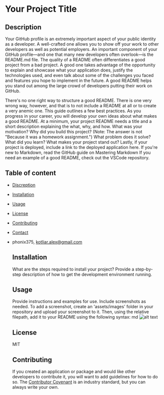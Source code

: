   # Your Project Title
  ## Description
  Your GitHub profile is an extremely important aspect of your public identity as a developer. A well-crafted one allows you to show off your work to other developers as well as potential employers. An important component of your GitHub profile—and one that many new developers often overlook—is the README.md file.
    The quality of a README often differentiates a good project from a bad project. A good one takes advantage of the opportunity to explain and showcase what your application does, justify the technologies used, 
    and even talk about some of the challenges you faced and features you hope to implement in the future. A good README helps you stand out among the large crowd of developers putting their work on GitHub.
    
There's no one right way to structure a good README. There is one very wrong way, however, and that is to not include a README at all or to create a very anemic one. This guide outlines a few best practices. As you progress in your career, you will develop your own ideas about what makes a good README.
    At a minimum, your project README needs a title and a short description explaining the what, why, and how. What was your motivation? Why did you build this project? (Note: The answer is not "Because it was a homework assignment.") What problem does it solve? What did you learn? What makes your project stand out?
    Lastly, if your project is deployed, include a link to the deployed application here.
    If you're new to Markdown, read the GitHub guide on Mastering Markdown
    If you need an example of a good README, check out the VSCode repository.
  ## Table of content
  - [Discreption](#description)
- [Installation](#installation)
- [Usage](#usage)
- [License](#license)
- [Contributing](#contributing)
- [Contact](#contact)
- phonix375, kotliar.alex@gmail.com
  ## Installation
  What are the steps required to install your project? Provide a step-by-step description of how to get the development environment running.
  ## Usage
  Provide instructions and examples for use. Include screenshots as needed.
    To add a screenshot, create an 'assets/images' folder in your repository and upload your screenshot to it. Then, using the relative filepath, add it to your README using the following syntax:
    md
    ![alt text](assets/images/screenshot.png)
    
  ## License
  MIT
  ## Contributing
  If you created an application or package and would like other developers to contribute it, you will want to add guidelines for how to do so. The [Contributor Covenant](https://www.contributor-covenant.org/) is an industry standard, but you can always write your own.
